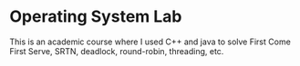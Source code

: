 # Operating System Lab
 This is an academic course where I used C++ and java to solve First Come First Serve, SRTN, deadlock, round-robin, threading, etc.
